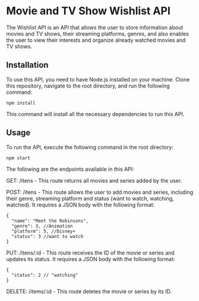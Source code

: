 # Movie and TV Show Wishlist API

The Wishlist API is an API that allows the user to store information about movies and TV shows, their streaming platforms, genres, and also enables the user to view their interests and organize already watched movies and TV shows.

<h2>Installation</h2>
To use this API, you need to have Node.js installed on your machine. Clone this repository, navigate to the root directory, and run the following command:

```npm install```

This command will install all the necessary dependencies to run this API.

<h2>Usage</h2>
To run the API, execute the following command in the root directory:

```npm start```

The following are the endpoints available in this API:

GET: /itens - This route returns all movies and series added by the user.

POST: /itens - This route allows the user to add movies and series, including their genre, streaming platform and status (want to watch, watching, watched). It requires a JSON body with the following format:

```
{
  "name": "Meet the Robinsons",
  "genre": 3, //Animation
  "platform": 5, //Disney+
  "status": 3 //want to watch
}
```

PUT: /itens/:id - This route receives the ID of the movie or series and updates its status. It requires a JSON body with the following format:

```
{
  "status": 2 // "watching"
}
```

DELETE: /items/:id - This route deletes the movie or series by its ID.